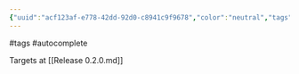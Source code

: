 ```yaml
---
{"uuid":"acf123af-e778-42dd-92d0-c8941c9f9678","color":"neutral","tags":["tags","autocomplete"],"embeds":[],"links":["Release 0.2.0.md"],"todos":{"done":[],"pending":[]}}
---
```

#tags #autocomplete

Targets at [[Release 0.2.0.md]]